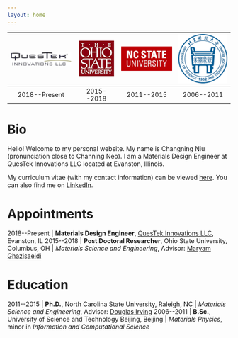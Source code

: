 ```yaml
---
layout: home
---
```



| ![QuesTek](/img/QuesTek.png) | ![OSU](/img/OSU.png) | ![NCSU](/img/NCSU.png) | ![USTB](/img/USTB.png) |
|:---:|:---:|:---:|:---:|
| 2018--Present | 2015--2018 | 2011--2015 | 2006--2011 |

# Bio
Hello! Welcome to my personal website. My name is Changning Niu (pronunciation close to Channing Neo). I am a Materials Design Engineer at QuesTek Innovations LLC located at Evanston, Illinois.

My curriculum vitae (with my contact information) can be viewed [here](https://github.com/changning/changning.github.io/blob/master/CV/Niu_CV.pdf). You can also find me on [LinkedIn](https://www.linkedin.com/in/changning).

# Appointments

 2018--Present | **Materials Design Engineer**, [QuesTek Innovations LLC](https://www.questek.com), Evanston, IL
 2015--2018 | **Post Doctoral Researcher**, Ohio State University, Columbus, OH 
 | *Materials Science and Engineering*, Advisor: [Maryam Ghazisaeidi](https://mse.osu.edu/people/ghazisaeidi.1)

# Education

 2011--2015 | **Ph.D.**, North Carolina State University, Raleigh, NC
 | *Materials Science and Engineering*, Advisor: [Douglas Irving](http://www.mse.ncsu.edu/profile/dlirving)
 2006--2011 | **B.Sc.**, University of Science and Technology Beijing, Beijing
 | *Materials Physics*, minor in *Information and Computational Science*
